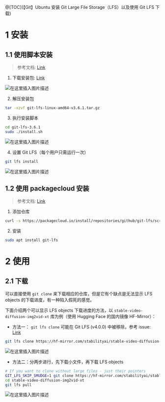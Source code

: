 ﻿@[TOC](【Git】Ubuntu 安装 Git Large File Storage（LFS）以及使用 Git LFS 下载)

# 1 安装

## 1.1 使用脚本安装
>参考文档: [Link](https://docs.github.com/en/repositories/working-with-files/managing-large-files/installing-git-large-file-storage?platform=linux)

1. 下载安装包: [Link](https://git-lfs.com/)

![在这里插入图片描述](https://i-blog.csdnimg.cn/direct/bf32eadb2ea74f9c810c2d65042a4170.png#pic_center)

2. 解压安装包

```bash
tar -xzvf git-lfs-linux-amd64-v3.6.1.tar.gz
```

3.  执行安装脚本

```bash
cd git-lfs-3.6.1
sudo ./install.sh
```
![在这里插入图片描述](https://i-blog.csdnimg.cn/direct/5f29f007cad94c66ab99977dc524ee71.png#pic_center)

4. 设置 Git LFS（每个用户只需运行一次）

```bash
git lfs install
```
![在这里插入图片描述](https://i-blog.csdnimg.cn/direct/ebbf420daf2344648e6022fbcbcdfec0.png#pic_center)


## 1.2 使用 packagecloud 安装
>参考文档: [Link](https://github.com/git-lfs/git-lfs/blob/main/INSTALLING.md)

1. 添加仓库

```bash
curl -s https://packagecloud.io/install/repositories/github/git-lfs/script.deb.sh | sudo bash
```

2. 安装

```bash
sudo apt install git-lfs
```

# 2 使用

## 2.1 下载

可以直接使用 `git clone` 来下载相应的仓库，但是它有个缺点是无法显示 LFS objects 的下载进度，有一种陷入假死的感觉。

下面介绍两个可以显示 LFS objects 下载进度的方法，以 `stable-video-diffusion-img2vid-xt` 库为例（使用 Hugging Face 的国内镜像 HF-Mirror）：

- 方法一： `git lfs clone` 可能在 Git LFS (v4.0.0) 中被移除，参考 issue: [Link](https://github.com/git-lfs/git-lfs/issues/5544)
```bash
git lfs clone https://hf-mirror.com/stabilityai/stable-video-diffusion-img2vid-xt
```

![在这里插入图片描述](https://i-blog.csdnimg.cn/direct/084669c94bac4d2d936145d4674490ce.png#pic_center)


- 方法二：分两步进行，先下载小文件，再下载 LFS objects
```bash
# If you want to clone without large files - just their pointers
GIT_LFS_SKIP_SMUDGE=1 git clone https://hf-mirror.com/stabilityai/stable-video-diffusion-img2vid-xt
cd stable-video-diffusion-img2vid-xt
git lfs pull
```

![在这里插入图片描述](https://i-blog.csdnimg.cn/direct/5efe43aa7b8c4e4e87c71070b70d0389.png#pic_center)

